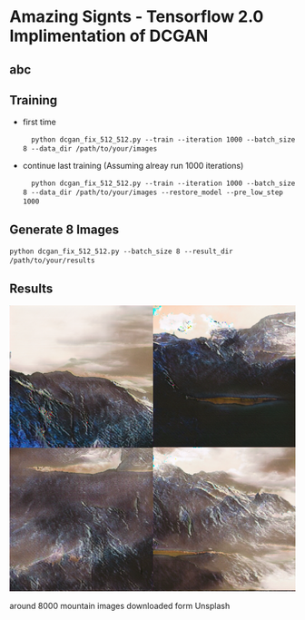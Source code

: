 # Amazing Signts - Tensorflow 2.0 Implimentation of DCGAN

## abc

## Training

* first time

        python dcgan_fix_512_512.py --train --iteration 1000 --batch_size 8 --data_dir /path/to/your/images

* continue last training (Assuming alreay run 1000 iterations)

        python dcgan_fix_512_512.py --train --iteration 1000 --batch_size 8 --data_dir /path/to/your/images --restore_model --pre_low_step 1000

## Generate 8 Images

    python dcgan_fix_512_512.py --batch_size 8 --result_dir /path/to/your/results

## Results
![result](assets/results.png)

around 8000 mountain images downloaded form Unsplash


